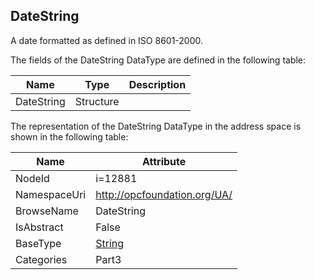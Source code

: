 <!-- datatype -->
## DateString
A date formatted as defined in ISO 8601-2000.  
<!-- end of description -->
The fields of the DateString DataType are defined in the following table:  

|Name|Type|Description|
|---|---|---|
|DateString|Structure||

The representation of the DateString DataType in the address space is shown in the following table:  

|Name|Attribute|
|---|---|
|NodeId|i=12881|
|NamespaceUri|http://opcfoundation.org/UA/|
|BrowseName|DateString|
|IsAbstract|False|
|BaseType|[String](../../../Part3/DataTypes/String/readme.md)|
|Categories|Part3|

